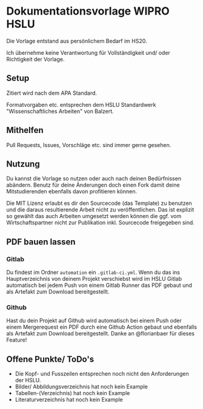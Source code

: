 # Dokumentationsvorlage WIPRO HSLU

Die Vorlage entstand aus persönlichem Bedarf im HS20.

Ich übernehme keine Verantwortung für Vollständigkeit und/ oder Richtigkeit der Vorlage.

## Setup

Zitiert wird nach dem APA Standard.

Formatvorgaben etc. entsprechen dem HSLU Standardwerk "Wissenschaftliches Arbeiten" von Balzert.

## Mithelfen

Pull Requests, Issues, Vorschläge etc. sind immer gerne gesehen.

## Nutzung

Du kannst die Vorlage so nutzen oder auch nach deinen Bedürfnissen abändern.
Benutz für deine Änderungen doch einen Fork damit deine Mitstudierenden ebenfalls davon profitieren können.

Die MIT Lizenz erlaubt es dir den Sourcecode (das Template) zu benutzen und die daraus resultierende Arbeit nicht zu veröffentlichen. Das ist explizit so gewählt das auch Arbeiten umgesetzt werden können die ggf. vom Wirtschaftspartner nicht zur Publikation inkl. Sourcecode freigegeben sind.

## PDF bauen lassen

### Gitlab
Du findest im Ordner `automation` ein `.gitlab-ci.yml`. Wenn du das ins Hauptverzeichnis von deinem Projekt verschiebst wird im HSLU Gitlab automatisch bei jedem Push von einem Gitlab Runner das PDF gebaut und als Artefakt zum Download bereitgestellt.

### Github
Hast du dein Projekt auf Github wird automatisch bei einem Push oder einem Mergerequest ein PDF durch eine Github Action gebaut und ebenfalls als Artefakt zum Download bereitgestellt.
Danke an @florianbaer für dieses Feature!

## Offene Punkte/ ToDo's

- Die Kopf- und Fusszeilen entsprechen noch nicht den Anforderungen der HSLU.
- Bilder/ Abbildungsverzeichnis hat noch kein Example
- Tabellen-(Verzeichnis) hat noch kein Example
- Literaturverzeichnis hat noch kein Example
